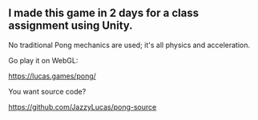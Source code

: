 ## I made this game in 2 days for a class assignment using Unity.
No traditional Pong mechanics are used; it's all physics and acceleration.

Go play it on WebGL:

https://lucas.games/pong/

You want source code?

https://github.com/JazzyLucas/pong-source

